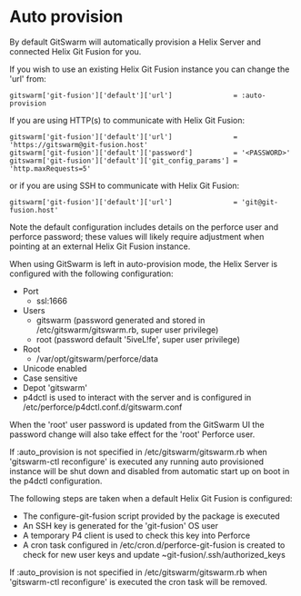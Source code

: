 # Auto provision

By default GitSwarm will automatically provision a Helix Server and connected Helix Git Fusion for you.

If you wish to use an existing Helix Git Fusion instance you can change the 'url' from:
```
gitswarm['git-fusion']['default']['url']               = :auto-provision
```

If you are using HTTP(s) to communicate with Helix Git Fusion:

```
gitswarm['git-fusion']['default']['url']               = 'https://gitswarm@git-fusion.host'
gitswarm['git-fusion']['default']['password']          = '<PASSWORD>'
gitswarm['git-fusion']['default']['git_config_params'] = 'http.maxRequests=5'
```

or if you are using SSH to communicate with Helix Git Fusion:

```
gitswarm['git-fusion']['default']['url']               = 'git@git-fusion.host'
```

Note the default configuration includes details on the perforce user and perforce password; these values will likely require adjustment when pointing at an external Helix Git Fusion instance.

When using GitSwarm is left in auto-provision mode, the Helix Server is configured with the following configuration:

- Port 
    - ssl:1666
- Users 
    - gitswarm (password generated and stored in /etc/gitswarm/gitswarm.rb, super user privilege)
    - root (password default '5iveL!fe', super user privilege)
- Root
    - /var/opt/gitswarm/perforce/data
- Unicode enabled
- Case sensitive
- Depot 'gitswarm'
- p4dctl is used to interact with the server and is configured in /etc/perforce/p4dctl.conf.d/gitswarm.conf

When the 'root' user password is updated from the GitSwarm UI the password change will also take effect for the 
'root' Perforce user. 

If :auto_provision is not specified in /etc/gitswarm/gitswarm.rb when 'gitswarm-ctl reconfigure' is executed any 
running auto provisioned instance will be shut down and disabled from automatic start up on boot in the p4dctl 
configuration.

The following steps are taken when a default Helix Git Fusion is configured:

- The configure-git-fusion script provided by the package is executed
- An SSH key is generated for the 'git-fusion' OS user
- A temporary P4 client is used to check this key into Perforce
- A cron task configured in /etc/cron.d/perforce-git-fusion is created to check for new user keys and update
  ~git-fusion/.ssh/authorized_keys

If :auto_provision is not specified in /etc/gitswarm/gitswarm.rb when 'gitswarm-ctl reconfigure'
is executed the cron task will be removed.